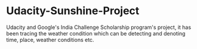 # Udacity-Sunshine-Project
Udacity and Google's India Challenge Scholarship program's project, it has been tracing the weather condition which can be detecting and denoting time, place, weather conditions etc.
